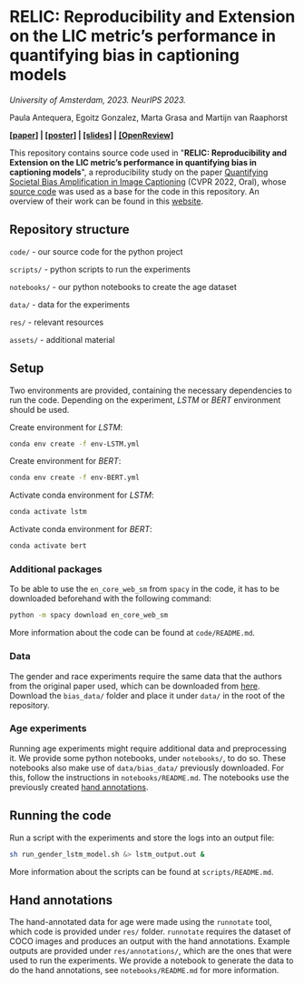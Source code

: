 #  **RELIC: Reproducibility and Extension on the LIC metric’s performance in quantifying bias in captioning models**

*University of Amsterdam, 2023. NeurIPS 2023.*

Paula Antequera, Egoitz Gonzalez, Marta Grasa and Martijn van Raaphorst

**[[paper]](assets/relic_paper.pdf?raw=true) | [[poster]](assets/poster.pdf?raw=true) | [[slides]](assets/slides.pdf?raw=true) | [[OpenReview]](https://openreview.net/forum?id=9_hCoP3LXwy)**

This repository contains source code used in "**RELIC: Reproducibility and Extension on the LIC metric’s performance in quantifying bias in captioning models**", a reproducibility study on the paper [Quantifying Societal Bias Amplification in Image Captioning](https://openaccess.thecvf.com/content/CVPR2022/html/Hirota_Quantifying_Societal_Bias_Amplification_in_Image_Captioning_CVPR_2022_paper.html) (CVPR 2022, Oral), whose [source code](https://github.com/rebnej/lick-caption-bias.git) was used as a base for the code in this repository.
An overview of their work can be found in this [website](https://sites.google.com/view/cvpr-2022-quantify-bias/home).

## Repository structure

`code/` - our source code for the python project

`scripts/` - python scripts to run the experiments

`notebooks/` - our python notebooks to create the age dataset

`data/` - data for the experiments

`res/` - relevant resources

`assets/` - additional material

## Setup

Two environments are provided, containing the necessary dependencies to run the code.
Depending on the experiment, *LSTM* or *BERT* environment should be used.

Create environment for *LSTM*:

```bash
conda env create -f env-LSTM.yml
```

Create environment for *BERT*:

```bash
conda env create -f env-BERT.yml
```

Activate conda environment for *LSTM*:

```bash
conda activate lstm
```

Activate conda environment for *BERT*:

```bash
conda activate bert
```

### Additional packages

To be able to use the `en_core_web_sm` from `spacy` in the code, it has to be downloaded beforehand with the following command:

```bash
python -m spacy download en_core_web_sm
```

More information about the code can be found at `code/README.md`.

### Data

The gender and race experiments require the same data that the authors from the original paper used, which can be downloaded from [here](https://drive.google.com/drive/folders/1PI03BqcnhdXZi2QY9PUHzWn4cxgdonT-).
Download the `bias_data/` folder and place it under `data/` in the root of the repository.

### Age experiments

Running age experiments might require additional data and preprocessing it.
We provide some python notebooks, under `notebooks/`, to do so.
These notebooks also make use of `data/bias_data/` previously downloaded.
For this, follow the instructions in `notebooks/README.md`.
The notebooks use the previously created [hand annotations](#hand-annotations).

## Running the code

Run a script with the experiments and store the logs into an output file:

```bash
sh run_gender_lstm_model.sh &> lstm_output.out &
```

More information about the scripts can be found at `scripts/README.md`.

## Hand annotations

The hand-annotated data for age were made using the `runnotate` tool, which code is provided under `res/` folder.
`runnotate` requires the dataset of COCO images and produces an output with the hand annotations.
Example outputs are provided under `res/annotations/`, which are the ones that were used to run the experiments.
We provide a notebook to generate the data to do the hand annotations, see `notebooks/README.md` for more information.
